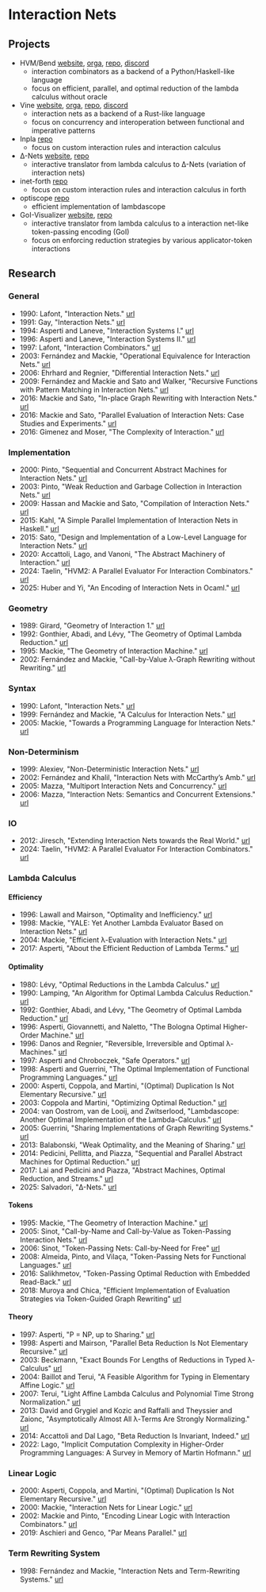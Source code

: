 # Interaction Nets

## Projects

- HVM/Bend [website](https://higherorderco.com/), [orga](https://github.com/HigherOrderCo/), [repo](https://github.com/HigherOrderCO/HVM), [discord](https://discord.higherorderco.com/)
    - interaction combinators as a backend of a Python/Haskell-like language
    - focus on efficient, parallel, and optimal reduction of the lambda calculus without oracle
- Vine [website](https://vine.dev/), [orga](https://github.com/VineLang/), [repo](https://github.com/VineLang/vine/), [discord](https://discord.gg/bgUPV8KjDv)
    - interaction nets as a backend of a Rust-like language
    - focus on concurrency and interoperation between functional and imperative patterns
- Inpla [repo](https://github.com/inpla/inpla)
    - focus on custom interaction rules and interaction calculus
- ∆-Nets [website](https://deltanets.org/), [repo](https://github.com/danaugrs/deltanets)
    - interactive translator from lambda calculus to ∆-Nets (variation of interaction nets)
- inet-forth [repo](https://github.com/cicada-lang/inet-forth)
    - focus on custom interaction rules and interaction calculus in forth
- optiscope [repo](https://github.com/etiams/optiscope)
    - efficient implementation of lambdascope
- GoI-Visualizer [website](https://koko-m.github.io/GoI-Visualiser/), [repo](https://github.com/koko-m/GoI-Visualizer)
    - interactive translator from lambda calculus to a interaction net-like token-passing encoding (GoI)
    - focus on enforcing reduction strategies by various applicator-token interactions

## Research

### General

- 1990: Lafont, "Interaction Nets." [url](http://portal.acm.org/citation.cfm?doid=96709.96718)
- 1991: Gay, "Interaction Nets." [url](https://www.dcs.gla.ac.uk/~simon/publications/diploma.pdf)
- 1994: Asperti and Laneve, "Interaction Systems I." [url](https://www.researchgate.net/publication/220173276_Interaction_Systems_I_The_Theory_of_Optimal_Reductions)
- 1996: Asperti and Laneve, "Interaction Systems II." [url](https://www.sciencedirect.com/science/article/pii/0304397595000623)
- 1997: Lafont, "Interaction Combinators." [url](https://linkinghub.elsevier.com/retrieve/pii/S0890540197926432)
- 2003: Fernández and Mackie, "Operational Equivalence for Interaction Nets." [url](https://www.sciencedirect.com/science/article/pii/S0304397502006370)
- 2006: Ehrhard and Regnier, "Differential Interaction Nets." [url](https://www.sciencedirect.com/science/article/pii/S0304397506005299)
- 2009: Fernández and Mackie and Sato and Walker, "Recursive Functions with Pattern Matching in Interaction Nets." [url](https://www.sciencedirect.com/science/article/pii/S157106610900437X)
- 2016: Mackie and Sato, "In-place Graph Rewriting with Interaction Nets." [url](https://arxiv.org/pdf/1609.03641)
- 2016: Mackie and Sato, "Parallel Evaluation of Interaction Nets: Case Studies and Experiments." [url](https://eceasst.org/index.php/eceasst/article/download/2205/2376/2387)
- 2016: Gimenez and Moser, "The Complexity of Interaction." [url](https://dl.acm.org/doi/10.1145/2837614.2837646)

### Implementation

- 2000: Pinto, "Sequential and Concurrent Abstract Machines for Interaction Nets." [url](https://link.springer.com/chapter/10.1007/3-540-46432-8_18)
- 2003: Pinto, "Weak Reduction and Garbage Collection in Interaction Nets." [url](https://www.sciencedirect.com/science/article/pii/S1571066105826143)
- 2009: Hassan and Mackie and Sato, "Compilation of Interaction Nets." [url](https://www.sciencedirect.com/science/article/pii/S1571066109004381)
- 2015: Kahl, "A Simple Parallel Implementation of Interaction Nets in Haskell." [url](http://arxiv.org/abs/1504.02603)
- 2015: Sato, "Design and Implementation of a Low-Level Language for Interaction Nets." [url](https://sussex.figshare.com/articles/thesis/Design_and_implementation_of_a_low-level_language_for_interaction_nets/23417312/1)
- 2020: Accattoli, Lago, and Vanoni, "The Abstract Machinery of Interaction." [url](http://arxiv.org/abs/2002.05649)
- 2024: Taelin, "HVM2: A Parallel Evaluator For Interaction Combinators." [url](https://raw.githubusercontent.com/HigherOrderCO/HVM/main/paper/HVM2.pdf)
- 2025: Huber and Yi, "An Encoding of Interaction Nets in Ocaml." [url](https://joerg.endrullis.de/downloads/gcm2024/STAF_2024_paper_72.pdf)

### Geometry

- 1989: Girard, "Geometry of Interaction 1." [url](https://www.sciencedirect.com/science/article/pii/S0049237X08702714)
- 1992: Gonthier, Abadi, and Lévy, "The Geometry of Optimal Lambda Reduction." [url](https://dl.acm.org/doi/10.1145/143165.143172)
- 1995: Mackie, "The Geometry of Interaction Machine." [url](https://dl.acm.org/doi/10.1145/199448.199483)
- 2002: Fernández and Mackie, "Call-by-Value λ-Graph Rewriting without Rewriting." [url](https://link.springer.com/chapter/10.1007/3-540-45832-8_8)

### Syntax

- 1990: Lafont, "Interaction Nets." [url](http://portal.acm.org/citation.cfm?doid=96709.96718)
- 1999: Fernández and Mackie, "A Calculus for Interaction Nets." [url](https://link.springer.com/chapter/10.1007/10704567_10)
- 2005: Mackie, "Towards a Programming Language for Interaction Nets." [url](https://www.sciencedirect.com/science/article/pii/S1571066105050176)

### Non-Determinism

- 1999: Alexiev, "Non-Deterministic Interaction Nets." [url](https://era.library.ualberta.ca/items/8af05152-4996-401c-8d53-9c180b717891)
- 2002: Fernández and Khalil, "Interaction Nets with McCarthy’s Amb." [url](https://www.sciencedirect.com/science/article/pii/S1571066105803639)
- 2005: Mazza, "Multiport Interaction Nets and Concurrency." [url](https://lipn.univ-paris13.fr/~mazza/papers/mINSAndConcurrency-CONCUR05.pdf)
- 2006: Mazza, "Interaction Nets: Semantics and Concurrent Extensions." [url](https://lipn.univ-paris13.fr/~mazza/papers/Thesis-1.0.pdf)

### IO

- 2012: Jiresch, "Extending Interaction Nets towards the Real World." [url](https://repositum.tuwien.at/handle/20.500.12708/12949)
- 2024: Taelin, "HVM2: A Parallel Evaluator For Interaction Combinators." [url](https://raw.githubusercontent.com/HigherOrderCO/HVM/main/paper/HVM2.pdf)

### Lambda Calculus

#### Efficiency

- 1996: Lawall and Mairson, "Optimality and Inefficiency." [url](https://dl.acm.org/doi/10.1145/232629.232639)
- 1998: Mackie, "YALE: Yet Another Lambda Evaluator Based on Interaction Nets." [url](https://dl.acm.org/doi/pdf/10.1145/291251.289434)
- 2004: Mackie, "Efficient λ-Evaluation with Interaction Nets." [url](https://link.springer.com/chapter/10.1007/978-3-540-25979-4_11)
- 2017: Asperti, "About the Efficient Reduction of Lambda Terms." [url](http://arxiv.org/abs/1701.04240)

#### Optimality

- 1980: Lévy, "Optimal Reductions in the Lambda Calculus." [url](https://pauillac.inria.fr/~levy/pubs/80curry.pdf)
- 1990: Lamping, "An Algorithm for Optimal Lambda Calculus Reduction." [url](http://portal.acm.org/citation.cfm?doid=96709.96711)
- 1992: Gonthier, Abadi, and Lévy, "The Geometry of Optimal Lambda Reduction." [url](https://dl.acm.org/doi/10.1145/143165.143172)
- 1996: Asperti, Giovannetti, and Naletto, "The Bologna Optimal Higher-Order Machine." [url](https://www.cambridge.org/core/journals/journal-of-functional-programming/article/bologna-optimal-higherorder-machine/1F2763B0F931680F9B15BDC750BEB343)
- 1996: Danos and Regnier, "Reversible, Irreversible and Optimal λ-Machines." [url](https://www.sciencedirect.com/science/article/pii/S1571066105804025)
- 1997: Asperti and Chroboczek, "Safe Operators." [url](https://doi.org/10.1007/s002000050083)
- 1998: Asperti and Guerrini, "The Optimal Implementation of Functional Programming Languages." [url](https://www.researchgate.net/publication/235778993_The_optimal_implementation_of_functional_programming_languages)
- 2000: Asperti, Coppola, and Martini, "(Optimal) Duplication Is Not Elementary Recursive." [url](https://dl.acm.org/doi/10.1145/325694.325707)
- 2003: Coppola and Martini, "Optimizing Optimal Reduction." [url](http://arxiv.org/abs/cs/0305011)
- 2004: van Oostrom, van de Looij, and Zwitserlood, "Lambdascope: Another Optimal Implementation of the Lambda-Calculus." [url](https://citeseerx.ist.psu.edu/document?repid=rep1&type=pdf&doi=61042374787bf6514706b49a5a4f0b74996979a0)
- 2005: Guerrini, "Sharing Implementations of Graph Rewriting Systems." [url](https://www.sciencedirect.com/science/article/pii/S1571066105050164)
- 2013: Balabonski, "Weak Optimality, and the Meaning of Sharing." [url](https://doi.org/10.1145/2544174.2500606)
- 2014: Pedicini, Pellitta, and Piazza, "Sequential and Parallel Abstract Machines for Optimal Reduction." [url](https://www.mat.uniroma3.it/users/pedicini/papers/subTFP2014.pdf)
- 2017: Lai and Pedicini and Piazza, "Abstract Machines, Optimal Reduction, and Streams." [url](https://iris.uniroma1.it/bitstream/11573/1408275/6/Lai_preprint_abstract_2019.pdf)
- 2025: Salvadori, "Δ-Nets." [url](https://arxiv.org/abs/2505.20314)

#### Tokens

- 1995: Mackie, "The Geometry of Interaction Machine." [url](https://dl.acm.org/doi/10.1145/199448.199483)
- 2005: Sinot, "Call-by-Name and Call-by-Value as Token-Passing Interaction Nets." [url](https://link.springer.com/chapter/10.1007/11417170_28)
- 2006: Sinot, "Token-Passing Nets: Call-by-Need for Free" [url](https://www.sciencedirect.com/science/article/pii/S1571066106000934)
- 2008: Almeida, Pinto, and Vilaça, "Token-Passing Nets for Functional Languages." [url](https://www.sciencedirect.com/science/article/pii/S1571066108001667)
- 2016: Salikhmetov, "Token-Passing Optimal Reduction with Embedded Read-Back." [url](http://arxiv.org/abs/1609.03644)
- 2018: Muroya and Chica, "Efficient Implementation of Evaluation Strategies via Token-Guided Graph Rewriting" [url](https://arxiv.org/pdf/1802.06495)

#### Theory

- 1997: Asperti, "P = NP, up to Sharing." [url](https://citeseerx.ist.psu.edu/document?repid=rep1&type=pdf&doi=d45b284c43f8a341bb60826b2819557e0d0fe94a)
- 1998: Asperti and Mairson, "Parallel Beta Reduction Is Not Elementary Recursive." [url](https://dl.acm.org/doi/10.1145/268946.268971)
- 2003: Beckmann, "Exact Bounds For Lengths of Reductions in Typed λ-Calculus" [url](https://www.beckmann.pro/PaperFiles/lambda.pdf)
- 2004: Baillot and Terui, "A Feasible Algorithm for Typing in Elementary Affine Logic." [url](http://arxiv.org/abs/cs/0412028)
- 2007: Terui, "Light Affine Lambda Calculus and Polynomial Time Strong Normalization." [url](https://doi.org/10.1007/s00153-007-0042-6)
- 2013: David and Grygiel and Kozic and Raffalli and Theyssier and Zaionc, "Asymptotically Almost All λ-Terms Are Strongly Normalizing." [url](https://arxiv.org/pdf/0903.5505)
- 2014: Accattoli and Dal Lago, "Beta Reduction Is Invariant, Indeed." [url](https://doi.org/10.1145/2603088.2603105)
- 2022: Lago, "Implicit Computation Complexity in Higher-Order Programming Languages: A Survey in Memory of Martin Hofmann." [url](https://www.researchgate.net/publication/359247675_Implicit_computation_complexity_in_higher-order_programming_languages_A_Survey_in_Memory_of_Martin_Hofmann)

### Linear Logic

- 2000: Asperti, Coppola, and Martini, "(Optimal) Duplication Is Not Elementary Recursive." [url](https://dl.acm.org/doi/10.1145/325694.325707)
- 2000: Mackie, "Interaction Nets for Linear Logic." [url](https://www.sciencedirect.com/science/article/pii/S0304397500001985)
- 2002: Mackie and Pinto, "Encoding Linear Logic with Interaction Combinators." [url](https://www.sciencedirect.com/science/article/pii/S0890540102931639)
- 2019: Aschieri and Genco, "Par Means Parallel." [url](https://dl.acm.org/doi/10.1145/3371086)

### Term Rewriting System

- 1998: Fernández and Mackie, "Interaction Nets and Term-Rewriting Systems." [url](https://www.sciencedirect.com/science/article/pii/S0304397597000820)
